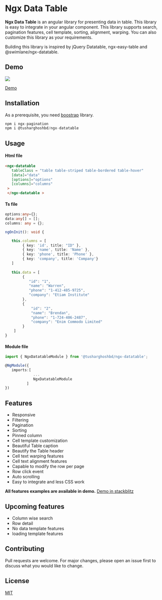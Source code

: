 # Ngx Data Table

**Ngx Data Table** is an angular library for presenting data in table. This library is easy to integrate in your angular component. This library supports search, pagination features, cell template, sorting, alignment, warping. You can also customize this library as your requirements.

Building this library is inspired by jQuery Datatable, ngx-easy-table and @swimlane/ngx-datatable.


## Demo
![](https://media2.giphy.com/media/U6eXMuh4OSAiuSsmiF/200.gif)


[Demo](https://ngx-datatable-angular.stackblitz.io/)


## Installation

As a prerequisite, you need [boostrap](https://getbootstrap.com/) library.

```ts
npm i ngx-pagination
npm i @tusharghoshbd/ngx-datatable
```



## Usage

#### Html file
```html
<ngx-datatable 
   tableClass = "table table-striped table-bordered table-hover"
   [data]="data"
   [options]="options" 
   [columns]="columns"
 >
 </ngx-datatable >
```

#### Ts file
```ts
options:any={};
data:any[] = [];
columns: any = {};

ngOnInit(): void {

   this.columns = [
        { key: 'id', title: "ID" },
        { key: 'name', title: 'Name' },
        { key: 'phone', title: 'Phone' },
        { key: 'company', title: 'Company'}
   ]
  
   this.data = [
        {
           "id": "1",
           "name": "Warren",
           "phone": "1-412-485-9725",
           "company": "Etiam Institute"
        },
        {
            "id": "2",
            "name": "Brendan",
            "phone": "1-724-406-2487",
            "company": "Enim Commodo Limited"
        }
    ]
}

```

#### Module file
```ts
import { NgxDatatableModule } from '@tusharghoshbd/ngx-datatable';

@NgModule({
   imports:[ 
             ... 
             NgxDatatableModule 
          ]
})

```

## Features
* Responsive
* Filtering
* Pagination
* Sorting
* Pinned column
* Cell template customization
* Beautiful Table caption
* Beautify the Table header
* Cell text warping features
* Cell text alignment features
* Capable to modify the row per page
* Row click event
* Auto scrolling
* Easy to integrate and less CSS work


**All features examples are available in demo.** 
[Demo in stackblitz](https://stackblitz.com/edit/ngx-datatable-angular?file=src/app/app.component.ts)

## Upcoming features
* Column wise search
* Row detail
* No data template features
* loading template features


## Contributing
Pull requests are welcome. For major changes, please open an issue first to discuss what you would like to change.



## License
[MIT](https://choosealicense.com/licenses/mit/)